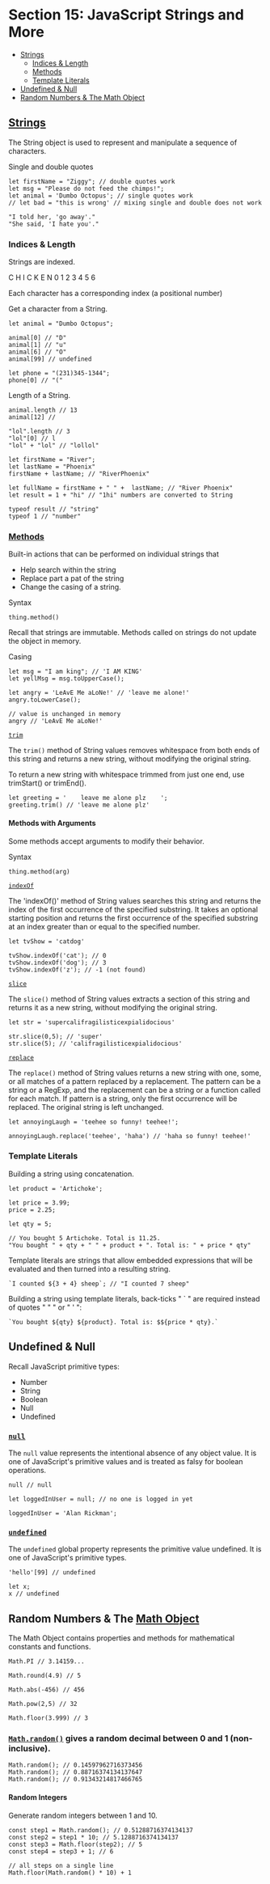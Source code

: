 # Section 15: JavaScript Strings and More

- [Strings](#strings)
  - [Indices & Length](#indices--length)
  - [Methods](#methods)
  - [Template Literals](#template-literals)
- [Undefined & Null](#undefined--null)
- [Random Numbers & The Math Object](#random-numbers--the-math-object)

## [Strings](https://developer.mozilla.org/en-US/docs/Web/JavaScript/Reference/Global_Objects/String)
The String object is used to represent and manipulate a sequence of characters. 

Single and double quotes
```
let firstName = "Ziggy"; // double quotes work 
let msg = "Please do not feed the chimps!";
let animal = 'Dumbo Octopus'; // single quotes work
// let bad = "this is wrong' // mixing single and double does not work

"I told her, 'go away'."
"She said, 'I hate you'."
```

### Indices & Length
Strings are indexed.

C H I C K E N
0 1 2 3 4 5 6

Each character has a corresponding index (a positional number)

Get a character from a String.
```
let animal = "Dumbo Octopus";

animal[0] // "D"
animal[1] // "u" 
animal[6] // "O" 
animal[99] // undefined

let phone = "(231)345-1344";
phone[0] // "("
```

Length of a String.
```
animal.length // 13
animal[12] // 

"lol".length // 3
"lol"[0] // l
"lol" + "lol" // "lollol"

let firstName = "River";
let lastName = "Phoenix"
firstName + lastName; // "RiverPhoenix"

let fullName = firstName + " " +  lastName; // "River Phoenix"
let result = 1 + "hi" // "1hi" numbers are converted to String

typeof result // "string"
typeof 1 // "number"
```

### [Methods](https://developer.mozilla.org/en-US/docs/Web/JavaScript/Reference/Global_Objects/String)
Built-in actions that can be performed on individual strings that
- Help search within the string
- Replace part a pat of the string
- Change the casing of a string.

Syntax
```
thing.method()
```

Recall that strings are immutable. Methods called on strings do not update the object in memory.

Casing
```
let msg = "I am king"; // 'I AM KING'
let yellMsg = msg.toUpperCase();

let angry = 'LeAvE Me aLoNe!' // 'leave me alone!'
angry.toLowerCase();

// value is unchanged in memory
angry // 'LeAvE Me aLoNe!'
```

[`trim`](https://developer.mozilla.org/en-US/docs/Web/JavaScript/Reference/Global_Objects/String/trim)

The `trim()` method of String values removes whitespace from both ends of this string and returns a new string, without modifying the original string.

To return a new string with whitespace trimmed from just one end, use trimStart() or trimEnd().

```
let greeting = '    leave me alone plz    ';
greeting.trim() // 'leave me alone plz'
```

#### Methods with Arguments
Some methods accept arguments to modify their behavior.

Syntax
```
thing.method(arg)
```

[`indexOf`](https://developer.mozilla.org/en-US/docs/Web/JavaScript/Reference/Global_Objects/String/indexOf)

The 'indexOf()' method of String values searches this string and returns the index of the first occurrence of the specified substring. It takes an optional starting position and returns the first occurrence of the specified substring at an index greater than or equal to the specified number.

```
let tvShow = 'catdog'

tvShow.indexOf('cat'); // 0
tvShow.indexOf('dog'); // 3
tvShow.indexOf('z'); // -1 (not found)
```

[`slice`](https://developer.mozilla.org/en-US/docs/Web/JavaScript/Reference/Global_Objects/String/slice)

The `slice()` method of String values extracts a section of this string and returns it as a new string, without modifying the original string. 

```
let str = 'supercalifragilisticexpialidocious'

str.slice(0,5); // 'super'
str.slice(5); // 'califragilisticexpialidocious'
```

[`replace`](https://developer.mozilla.org/en-US/docs/Web/JavaScript/Reference/Global_Objects/String/replace)

The `replace()` method of String values returns a new string with one, some, or all matches of a pattern replaced by a replacement. The pattern can be a string or a RegExp, and the replacement can be a string or a function called for each match. If pattern is a string, only the first occurrence will be replaced. The original string is left unchanged.

```
let annoyingLaugh = 'teehee so funny! teehee!';

annoyingLaugh.replace('teehee', 'haha') // 'haha so funny! teehee!'
```

### Template Literals
Building a string using concatenation.
```
let product = 'Artichoke';

let price = 3.99;
price = 2.25;

let qty = 5;

// You bought 5 Artichoke. Total is 11.25.
"You bought " + qty + " " + product + ". Total is: " + price * qty"
```

Template literals are strings that allow embedded expressions that will be evaluated and then turned into a resulting string.

```
`I counted ${3 + 4} sheep`; // "I counted 7 sheep"
```

Building a string using template literals, back-ticks " ` " are required instead of quotes " " " or " ' ":

```
`You bought ${qty} ${product}. Total is: $${price * qty}.`
```

## Undefined & Null
Recall JavaScript primitive types:
- Number
- String
- Boolean
- Null
- Undefined

### [`null`](https://developer.mozilla.org/en-US/docs/Web/JavaScript/Reference/Operators/null)
The `null` value represents the intentional absence of any object value. It is one of JavaScript's primitive values and is treated as falsy for boolean operations. 

```
null // null

let loggedInUser = null; // no one is logged in yet

loggedInUser = 'Alan Rickman';
```

### [`undefined`](https://developer.mozilla.org/en-US/docs/Web/JavaScript/Reference/Global_Objects/undefined)
The `undefined` global property represents the primitive value undefined. It is one of JavaScript's primitive types. 

```
'hello'[99] // undefined

let x;
x // undefined
```

## Random Numbers & The [Math Object](https://developer.mozilla.org/en-US/docs/Web/JavaScript/Reference/Global_Objects/Math)
The Math Object contains properties and methods for mathematical constants and functions.

```
Math.PI // 3.14159...

Math.round(4.9) // 5

Math.abs(-456) // 456

Math.pow(2,5) // 32

Math.floor(3.999) // 3
```

### [`Math.random()`](https://developer.mozilla.org/en-US/docs/Web/JavaScript/Reference/Global_Objects/Math/random) gives a random decimal between 0 and 1 (non-inclusive).

```
Math.random(); // 0.14597962716373456
Math.random(); // 0.88716374134137647
Math.random(); // 0.91343214817466765
```

#### Random Integers
Generate random integers between 1 and 10.

```
const step1 = Math.random(); // 0.51288716374134137
const step2 = step1 * 10; // 5.1288716374134137
const step3 = Math.floor(step2); // 5
const step4 = step3 + 1; // 6

// all steps on a single line
Math.floor(Math.random() * 10) + 1
```